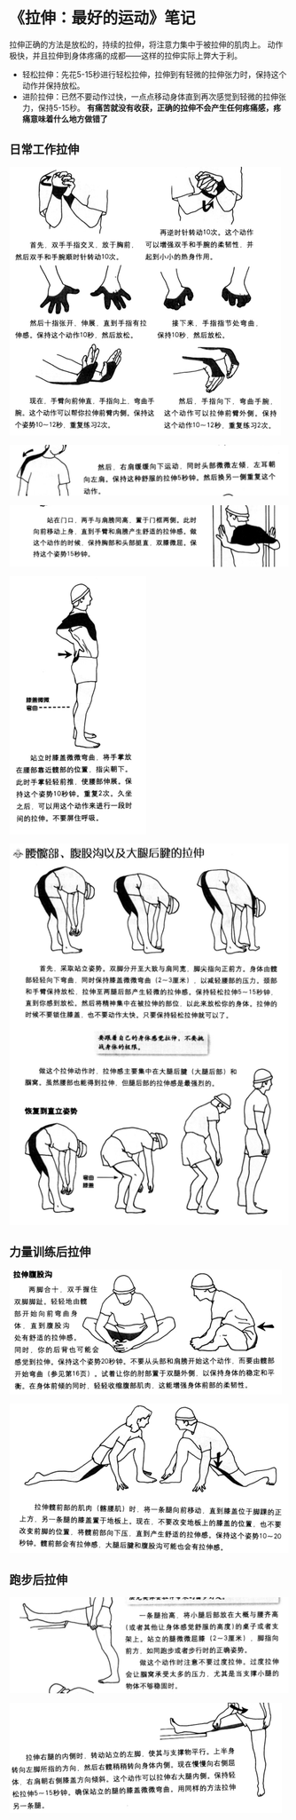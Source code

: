 《拉伸：最好的运动》笔记
=======================
拉伸正确的方法是放松的，持续的拉伸，将注意力集中于被拉伸的肌肉上。
动作极快，并且拉伸到身体疼痛的成都——这样的拉伸实际上弊大于利。 
* 轻松拉伸：先花5-15秒进行轻松拉伸，拉伸到有轻微的拉伸张力时，保持这个动作并保持放松。 
* 进阶拉伸：已然不要动作过快，一点点移动身体直到再次感觉到轻微的拉伸张力，保持5-15秒。 
**有痛苦就没有收获，正确的拉伸不会产生任何疼痛感，疼痛意味着什么地方做错了**
## 日常工作拉伸 ##
![腕部拉伸](wrist.png)


![颈部拉伸](neck.png)


![背部拉伸](back.png)


![胸部拉伸](chest.png)


![大腿拉伸](bend.png)


## 力量训练后拉伸 ##
![腹股沟拉伸](groin.png)


![髋部拉伸](hip.png)
## 跑步后拉伸 ##
![正面腿部拉伸](leg01.png)


![侧面腿部拉伸](leg02.png)
